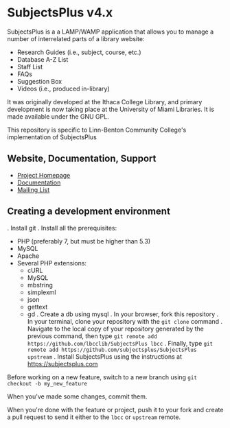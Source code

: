 # SubjectsPlus v4.x

SubjectsPlus is a a LAMP/WAMP application that allows you to manage a number of interrelated parts of a library website:

* Research Guides (i.e., subject, course, etc.)
* Database A-Z List
* Staff List
* FAQs
* Suggestion Box
* Videos (i.e., produced in-library)

It was originally developed at the Ithaca College Library, and primary development is now taking place at the University of Miami Libraries.
It is made available under the GNU GPL.

This repository is specific to Linn-Benton Community College's implementation of SubjectsPlus

## Website, Documentation, Support

* [Project Homepage](http://www.subjectsplus.com/)
* [Documentation](http://www.subjectsplus.com/wiki)
* [Mailing List](http://groups.google.com/group/subjectsplus)

## Creating a development environment

. Install git
. Install all the prerequisites:
  * PHP (preferably 7, but must be higher than 5.3)
  * MySQL
  * Apache
  * Several PHP extensions:
    * cURL
    * MySQL
    * mbstring
    * simplexml
    * json
    * gettext
    * gd
. Create a db using mysql
. In your browser, fork this repository
. In your terminal, clone your repository with the `git clone` command
. Navigate to the local copy of your repository generated by the previous command, then type `git remote add https://github.com/lbcclib/SubjectsPlus lbcc`
. Finally, type `git remote add https://github.com/subjectsplus/SubjectsPlus upstream`
. Install SubjectsPlus using the instructions at https://subjectsplus.com

Before working on a new feature, switch to a new branch using `git checkout -b my_new_feature`

When you've made some changes, commit them.

When you're done with the feature or project, push it to your fork and create a pull request to send it either to the `lbcc` or `upstream` remote.

